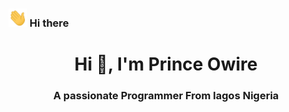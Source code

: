 
<h3> <img src="https://github.com/Parply/Parply/blob/master/.github/Hi.gif?raw=true" width="30px"> Hi there </h3> 

<h1 align="center">Hi 👋, I'm Prince Owire </h1>
<h3 align="center">A passionate Programmer From lagos Nigeria </h3>
